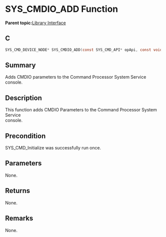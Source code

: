 # SYS\_CMDIO\_ADD Function

**Parent topic:**[Library Interface](GUID-F1DBA6FA-9373-4832-9CD9-BDC0B227003B.md)

## C

```c
SYS_CMD_DEVICE_NODE* SYS_CMDIO_ADD(const SYS_CMD_API* opApi, const void* cmdIoParam, int unused)
```

## Summary

Adds CMDIO parameters to the Command Processor System Service console.

## Description

This function adds CMDIO Parameters to the Command Processor System Service<br />console.

## Precondition

SYS\_CMD\_Initialize was successfully run once.

## Parameters

None.

## Returns

None.

## Remarks

None.

